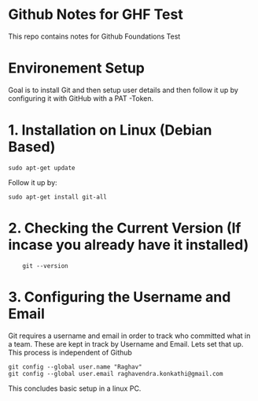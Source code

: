 # Github Notes for GHF Test
This repo contains notes for Github Foundations Test


# Environement Setup

Goal is to install Git and then setup user details and then follow it up by configuring it with GitHub with a PAT -Token.


# 1. Installation on Linux (Debian Based)
```
sudo apt-get update
```
Follow it up by:
```
sudo apt-get install git-all
```

# 2. Checking the Current Version (If incase you already have it installed)

```
    git --version
```

# 3. Configuring the Username and Email 
Git requires a username and email in order to track who committed what in a team. These are kept in track by Username and Email. 
Lets set that up.
This process is independent of Github

```
git config --global user.name "Raghav"
git config --global user.email raghavendra.konkathi@gmail.com
```

This concludes basic setup in a linux PC.